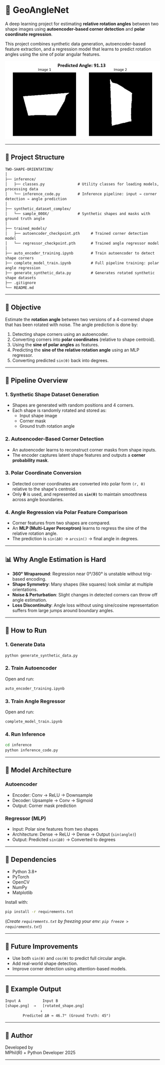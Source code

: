 # 🔄 GeoAngleNet

A deep learning project for estimating **relative rotation angles** between two shape images using **autoencoder-based corner detection** and **polar coordinate regression**.

This project combines synthetic data generation, autoencoder-based feature extraction, and a regression model that learns to predict rotation angles using the sine of polar angular features.


![alt text](synthetic_dataset_complex/sample_img.png)

---

## 📂 Project Structure

```
TWO-SHAPE-ORIENTATION/
│
├── inference/
│   ├── classes.py               # Utility classes for loading models, processing data
│   └── inference_code.py        # Inference pipeline: input → corner detection → angle prediction
│
├── synthetic_dataset_complex/
│   └── sample_000X/             # Synthetic shapes and masks with ground truth angle
│
├── trained_models/
│   ├── autoencoder_checkpoint.pth     # Trained corner detection model
│   └── regressor_checkpoint.pth       # Trained angle regressor model
│
├── auto_encoder_training.ipynb        # Train autoencoder to detect shape corners
├── complete_model_train.ipynb         # Full pipeline training: polar angle regression
├── generate_synthetic_data.py         # Generates rotated synthetic shape datasets
├── .gitignore
└── README.md
```

---

## 🎯 Objective

Estimate the **rotation angle** between two versions of a 4-cornered shape that has been rotated with noise. The angle prediction is done by:

1. Detecting shape corners using an autoencoder.
2. Converting corners into **polar coordinates** (relative to shape centroid).
3. Using the **sine of polar angles** as features.
4. Predicting the **sine of the relative rotation angle** using an MLP regressor.
5. Converting predicted `sin(θ)` back into degrees.

---

## 🔁 Pipeline Overview

### 1. Synthetic Shape Dataset Generation
- Shapes are generated with random positions and 4 corners.
- Each shape is randomly rotated and stored as:
  - Input shape image
  - Corner mask
  - Ground truth rotation angle

### 2. Autoencoder-Based Corner Detection
- An autoencoder learns to reconstruct corner masks from shape inputs.
- The encoder captures latent shape features and outputs a **corner probability mask**.

### 3. Polar Coordinate Conversion
- Detected corner coordinates are converted into polar form `(r, θ)` relative to the shape's centroid.
- Only **θ** is used, and represented as **`sin(θ)`** to maintain smoothness across angle boundaries.

### 4. Angle Regression via Polar Feature Comparison
- Corner features from two shapes are compared.
- An **MLP (Multi-Layer Perceptron)** learns to regress the sine of the relative rotation angle.
- The prediction is `sin(Δθ)` → `arcsin()` → final angle in degrees.

---

## 📊 Why Angle Estimation is Hard

- **360° Wraparound**: Regression near 0°/360° is unstable without trig-based encoding.
- **Shape Symmetry**: Many shapes (like squares) look similar at multiple orientations.
- **Noise & Perturbation**: Slight changes in detected corners can throw off angle estimation.
- **Loss Discontinuity**: Angle loss without using sine/cosine representation suffers from large jumps around boundary angles.

---

## 🧪 How to Run

### 1. Generate Data
```bash
python generate_synthetic_data.py
```

### 2. Train Autoencoder
Open and run:
```bash
auto_encoder_training.ipynb
```

### 3. Train Angle Regressor
Open and run:
```bash
complete_model_train.ipynb
```

### 4. Run Inference
```bash
cd inference
python inference_code.py
```

---

## 🧠 Model Architecture

### Autoencoder
- Encoder: Conv → ReLU → Downsample
- Decoder: Upsample → Conv → Sigmoid
- Output: Corner mask prediction

### Regressor (MLP)
- Input: Polar sine features from two shapes
- Architecture: Dense → ReLU → Dense → Output (`sin(angle)`)
- Output: Predicted `sin(Δθ)` → Converted to degrees

---

## 📎 Dependencies

- Python 3.8+
- PyTorch
- OpenCV
- NumPy
- Matplotlib

Install with:
```bash
pip install -r requirements.txt
```

(*Create `requirements.txt` by freezing your env: `pip freeze > requirements.txt`*)

---

## 📌 Future Improvements

- Use both `sin(θ)` and `cos(θ)` to predict full circular angle.
- Add real-world shape detection.
- Improve corner detection using attention-based models.

---

## 📸 Example Output

```
Input A          Input B
[shape.png]  →   [rotated_shape.png]
                ↓
        Predicted Δθ ≈ 46.7° (Ground Truth: 45°)
```

---

## 👤 Author

Developed by   
MPhil(R) + Python Developer 
2025

---
